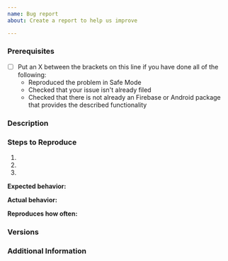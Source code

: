 ```yaml
---
name: Bug report
about: Create a report to help us improve

---
```


<!--

Have you read our Code of Conduct? By filing an Issue, you are expected to comply with it, including treating everyone with respect: https://github.com/Rishit-dagli/Face-Recognition_Flutter/blob/master/code_of_conduct.md

-->

### Prerequisites

* [ ] Put an X between the brackets on this line if you have done all of the following:
    * Reproduced the problem in Safe Mode
    * Checked that your issue isn't already filed
    * Checked that there is not already an Firebase or Android package that provides the described functionality

### Description

<!-- Description of the issue -->

### Steps to Reproduce

1. <!-- First Step -->
2. <!-- Second Step -->
3. <!-- and so on… -->

**Expected behavior:**

<!-- What you expect to happen -->

**Actual behavior:**

<!-- What actually happens -->

**Reproduces how often:**

<!-- What percentage of the time does it reproduce? -->

### Versions

<!-- You can get this information from copy and pasting the output of `gradle -v` and  from the command line. Also, please include the OS and what version of the OS you're running. -->

### Additional Information

<!-- Any additional information, configuration or data that might be necessary to reproduce the issue. -->
